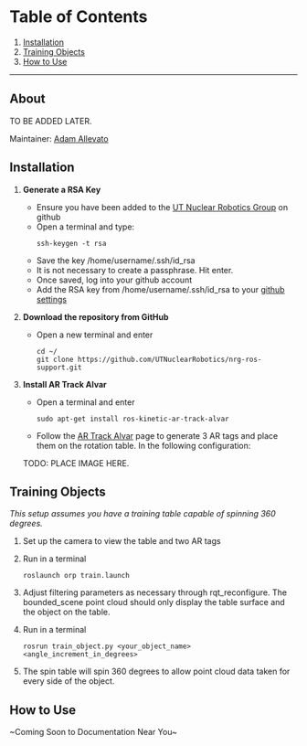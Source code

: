 # Table of Contents
1. [Installation](#installation)
2. [Training Objects](#training-objects)
3. [How to Use](#how-to-use)

***

## About
TO BE ADDED LATER.

Maintainer: [Adam Allevato](allevato@utexas.edu "Bill Nye the Science Guy") 

## Installation 
1. **Generate a RSA Key**
	* Ensure you have been added to the [UT Nuclear Robotics Group](https://github.com/UTNuclearRobotics) on github
	* Open a terminal and type:
        ```
        ssh-keygen -t rsa
        ```
    * Save the key /home/username/.ssh/id_rsa
	* It is not necessary to create a passphrase. Hit enter.
	* Once saved, log into your github account
	* Add the RSA key from /home/username/.ssh/id_rsa to your [github settings](https://github.com/settings/key)

2. **Download the repository from GitHub** 
	* Open a new terminal and enter
        ```
		cd ~/
		git clone https://github.com/UTNuclearRobotics/nrg-ros-support.git
       ``` 
3. **Install AR Track Alvar**
	* Open a terminal and enter
		```
		sudo apt-get install ros-kinetic-ar-track-alvar
		```
	* Follow the [AR Track Alvar](wiki.ros.org/ar_track_alvar) page to generate 3 AR tags and place them on the rotation table. In the following configuration:

	TODO: PLACE IMAGE HERE.

## Training Objects<a name="training-objects" />
*This setup assumes you have a training table capable of spinning 360 degrees.*

1. Set up the camera to view the table and two AR tags

2. Run in a terminal 
	```
	roslaunch orp train.launch
	```

3. Adjust filtering parameters as necessary through rqt_reconfigure. The bounded_scene point cloud should only display the table surface and the object on the table.

4. Run in a terminal
	```
	rosrun train_object.py <your_object_name> <angle_increment_in_degrees>
	```

5. The spin table will spin 360 degrees to allow point cloud data taken for every side of the object. 

## How to Use<a name="how-to-use" />

~Coming Soon to Documentation Near You~
